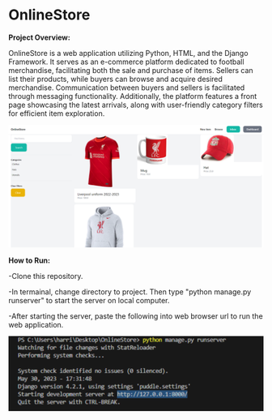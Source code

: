 # OnlineStore

<b>Project Overview:</b>
<p>
OnlineStore is a  web application utilizing Python, HTML, and the Django Framework. It serves as an e-commerce platform dedicated to football merchandise, facilitating both the sale and purchase of items. 
  Sellers can list their products, while buyers can browse and acquire desired merchandise. Communication between buyers and sellers is facilitated through messaging functionality. 
  Additionally, the platform features a front page showcasing the latest arrivals, along with user-friendly category filters for efficient item exploration.
  
  
  
![](media/item_images/onlinestoreGit.png)
  
  
</p>

<b>How to Run:</b>
<p>
  -Clone this repository.
</p>  
  -In termainal, change directory to project. Then type "python manage.py runserver" to start the server on local computer.
<p>
  -After starting the server, paste the following into web browser url to run the web application.
</p>
<p>
  
  
</p>

![](media/item_images/url.png)
